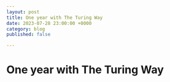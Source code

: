 ```yaml
---
layout: post
title: One year with The Turing Way
date: 2023-07-28 23:00:00 +0000
category: blog
published: false

---
```

# One year with The Turing Way
